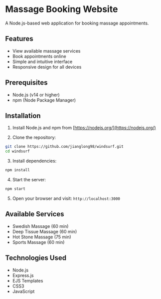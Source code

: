 # Massage Booking Website

A Node.js-based web application for booking massage appointments.

## Features
- View available massage services
- Book appointments online
- Simple and intuitive interface
- Responsive design for all devices

## Prerequisites
- Node.js (v14 or higher)
- npm (Node Package Manager)

## Installation

1. Install Node.js and npm from [https://nodejs.org/](https://nodejs.org/)

2. Clone the repository:
```bash
git clone https://github.com/jianglong98/windsurf.git
cd windsurf
```

3. Install dependencies:
```bash
npm install
```

4. Start the server:
```bash
npm start
```

5. Open your browser and visit: `http://localhost:3000`

## Available Services
- Swedish Massage (60 min)
- Deep Tissue Massage (60 min)
- Hot Stone Massage (75 min)
- Sports Massage (60 min)

## Technologies Used
- Node.js
- Express.js
- EJS Templates
- CSS3
- JavaScript